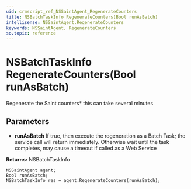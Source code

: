 ```yaml
---
uid: crmscript_ref_NSSaintAgent_RegenerateCounters
title: NSBatchTaskInfo RegenerateCounters(Bool runAsBatch)
intellisense: NSSaintAgent.RegenerateCounters
keywords: NSSaintAgent, RegenerateCounters
so.topic: reference
---
```


# NSBatchTaskInfo RegenerateCounters(Bool runAsBatch)

Regenerate the Saint counters* this can take several minutes

## Parameters

* **runAsBatch** If true, then execute the regeneration as a Batch Task; the service call will return immediately. Otherwise wait until the task completes, may cause a timeout if called as a Web Service

**Returns:** NSBatchTaskInfo

```crmscript
NSSaintAgent agent;
Bool runAsBatch;
NSBatchTaskInfo res = agent.RegenerateCounters(runAsBatch);
```

